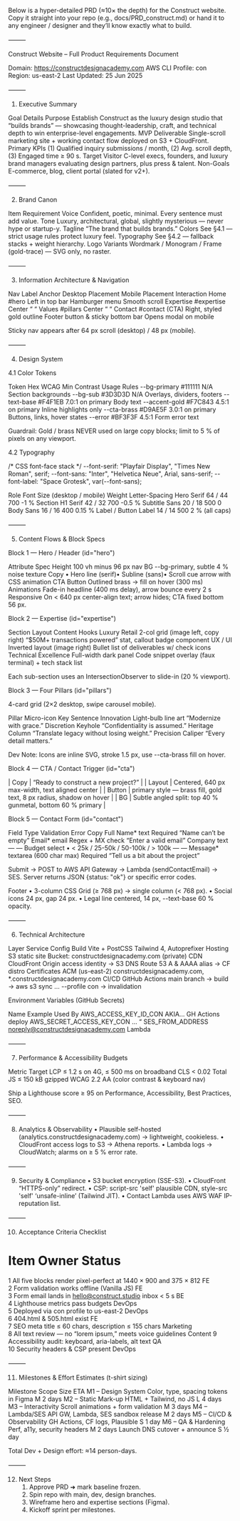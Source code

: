 Below is a hyper-detailed PRD (≈10× the depth) for the Construct website.
Copy it straight into your repo (e.g., docs/PRD_construct.md) or hand it to any engineer / designer and they’ll know exactly what to build.

⸻

Construct Website – Full Product Requirements Document

Domain: https://constructdesignacademy.com
AWS CLI Profile: con Region: us-east-2
Last Updated: 25 Jun 2025

⸻

1. Executive Summary

Goal	Details
Purpose	Establish Construct as the luxury design studio that “builds brands” — showcasing thought-leadership, craft, and technical depth to win enterprise-level engagements.
MVP Deliverable	Single-scroll marketing site + working contact flow deployed on S3 + CloudFront.
Primary KPIs	(1) Qualified inquiry submissions / month, (2) Avg. scroll depth, (3) Engaged time ≥ 90 s.
Target Visitor	C-level execs, founders, and luxury brand managers evaluating design partners, plus press & talent.
Non-Goals	E-commerce, blog, client portal (slated for v2+).


⸻

2. Brand Canon

Item	Requirement
Voice	Confident, poetic, minimal. Every sentence must add value.
Tone	Luxury, architectural, global, slightly mysterious — never hype or startup-y.
Tagline	“The brand that builds brands.”
Colors	See §4.1 — strict usage rules protect luxury feel.
Typography	See §4.2 — fallback stacks + weight hierarchy.
Logo Variants	Wordmark / Monogram / Frame (gold-trace) — SVG only, no raster.


⸻

3. Information Architecture & Navigation

Nav Label	Anchor	Desktop Placement	Mobile Placement	Interaction
Home	#hero	Left in top bar	Hamburger menu	Smooth scroll
Expertise	#expertise	Center	“	“
Values	#pillars	Center	“	“
Contact	#contact (CTA)	Right, styled gold outline	Footer button & sticky bottom bar	Opens modal on mobile

Sticky nav appears after 64 px scroll (desktop) / 48 px (mobile).

⸻

4. Design System

4.1 Color Tokens

Token	Hex	WCAG Min Contrast	Usage Rules
--bg-primary	#111111	N/A	Section backgrounds
--bg-sub	#3D3D3D	N/A	Overlays, dividers, footers
--text-base	#F4F1EB	7.0:1 on primary	Body text
--accent-gold	#F7C843	4.5:1 on primary	Inline highlights only
--cta-brass	#D9AE5F	3.0:1 on primary	Buttons, links, hover states
--error	#BF3F3F	4.5:1	Form error text

Guardrail: Gold / brass NEVER used on large copy blocks; limit to 5 % of pixels on any viewport.

4.2 Typography

/* CSS font-face stack */
--font-serif: "Playfair Display", "Times New Roman", serif;
--font-sans: "Inter", "Helvetica Neue", Arial, sans-serif;
--font-label: "Space Grotesk", var(--font-sans);

Role	Font	Size (desktop / mobile)	Weight	Letter-Spacing
Hero	Serif	64 / 44	700	-1 %
Section H1	Serif	42 / 32	700	-0.5 %
Subtitle	Sans	20 / 18	500	0
Body	Sans	16 / 16	400	0.15 %
Label / Button	Label	14 / 14	500	2 % (all caps)


⸻

5. Content Flows & Block Specs

Block 1 — Hero / Header (id="hero")

Attribute	Spec
Height	100 vh minus 96 px nav
BG	--bg-primary, subtle 4 % noise texture
Copy	• Hero line (serif)• Subline (sans)• Scroll cue arrow with CSS animation
CTA Button	Outlined brass → fill on hover (300 ms)
Animations	Fade-in headline (400 ms delay), arrow bounce every 2 s
Responsive	On < 640 px center-align text; arrow hides; CTA fixed bottom 56 px.

Block 2 — Expertise (id="expertise")

Section	Layout	Content Hooks
Luxury Retail	2-col grid (image left, copy right)	“$50M+ transactions powered” stat, callout badge component
UX / UI	Inverted layout (image right)	Bullet list of deliverables w/ check icons
Technical Excellence	Full-width dark panel	Code snippet overlay (faux terminal) + tech stack list

Each sub-section uses an IntersectionObserver to slide-in (20 % viewport).

Block 3 — Four Pillars (id="pillars")

4-card grid (2×2 desktop, swipe carousel mobile).

Pillar	Micro-icon	Key Sentence
Innovation	Light-bulb line art	“Modernize with grace.”
Discretion	Keyhole	“Confidentiality is assumed.”
Heritage	Column	“Translate legacy without losing weight.”
Precision	Caliper	“Every detail matters.”

Dev Note: Icons are inline SVG, stroke 1.5 px, use --cta-brass fill on hover.

Block 4 — CTA / Contact Trigger (id="cta")

| Copy | “Ready to construct a new project?” |
| Layout | Centered, 640 px max-width, text aligned center |
| Button | primary style — brass fill, gold text, 8 px radius, shadow on hover |
| BG | Subtle angled split: top 40 % gunmetal, bottom 60 % primary |

Block 5 — Contact Form (id="contact")

Field	Type	Validation	Error Copy
Full Name*	text	Required	“Name can’t be empty”
Email*	email	Regex + MX check	“Enter a valid email”
Company	text	—	—
Budget	select • < 25k / 25-50k / 50-100k / > 100k	—	—
Message*	textarea (600 char max)	Required	“Tell us a bit about the project”

Submit → POST to AWS API Gateway → Lambda (sendContactEmail) → SES.
Server returns JSON {status: "ok"} or specific error codes.

Footer
	•	3-column CSS Grid (≥ 768 px) → single column (< 768 px).
	•	Social icons 24 px, gap 24 px.
	•	Legal line centered, 14 px, --text-base 60 % opacity.

⸻

6. Technical Architecture

Layer	Service	Config
Build	Vite + PostCSS	Tailwind 4, Autoprefixer
Hosting	S3 static site	Bucket: constructdesignacademy.com (private)
CDN	CloudFront	Origin access identity → S3
DNS	Route 53	A & AAAA alias → CF distro
Certificates	ACM (us-east-2)	constructdesignacademy.com, *.constructdesignacademy.com
CI/CD	GitHub Actions	main branch → build → aws s3 sync … --profile con → invalidation

Environment Variables (GitHub Secrets)

Name	Example	Used By
AWS_ACCESS_KEY_ID_CON	AKIA…	GH Actions deploy
AWS_SECRET_ACCESS_KEY_CON	…	“
SES_FROM_ADDRESS	noreply@constructdesignacademy.com	Lambda


⸻

7. Performance & Accessibility Budgets

Metric	Target
LCP	≤ 1.2 s on 4G, ≤ 500 ms on broadband
CLS	< 0.02
Total JS	≤ 150 kB gzipped
WCAG	2.2 AA (color contrast & keyboard nav)

Ship a Lighthouse score ≥ 95 on Performance, Accessibility, Best Practices, SEO.

⸻

8. Analytics & Observability
	•	Plausible self-hosted (analytics.constructdesignacademy.com) → lightweight, cookieless.
	•	CloudFront access logs to S3 → Athena reports.
	•	Lambda logs → CloudWatch; alarms on ≥ 5 % error rate.

⸻

9. Security & Compliance
	•	S3 bucket encryption (SSE-S3).
	•	CloudFront “HTTPS-only” redirect.
	•	CSP: script-src 'self' plausible CDN, style-src 'self' ‘unsafe-inline’ (Tailwind JIT).
	•	Contact Lambda uses AWS WAF IP-reputation list.

⸻

10. Acceptance Criteria Checklist

#	Item	Owner	Status
1	All five blocks render pixel-perfect at 1440 × 900 and 375 × 812	FE	
2	Form validation works offline (Vanilla JS)	FE	
3	Form email lands in hello@construct.studio inbox < 5 s	BE	
4	Lighthouse metrics pass budgets	DevOps	
5	Deployed via con profile to us-east-2	DevOps	
6	404.html & 505.html exist	FE	
7	SEO meta title ≤ 60 chars, description ≤ 155 chars	Marketing	
8	All text review — no “lorem ipsum,” meets voice guidelines	Content	
9	Accessibility audit: keyboard, aria-labels, alt text	QA	
10	Security headers & CSP present	DevOps	


⸻

11. Milestones & Effort Estimates (t-shirt sizing)

Milestone	Scope	Size	ETA
M1 – Design System	Color, type, spacing tokens in Figma	M	2 days
M2 – Static Mark-up	HTML + Tailwind, no JS	L	4 days
M3 – Interactivity	Scroll animations + form validation	M	3 days
M4 – Lambda/SES	API GW, Lambda, SES sandbox release	M	2 days
M5 – CI/CD & Observability	GH Actions, CF logs, Plausible	S	1 day
M6 – QA & Hardening	Perf, a11y, security headers	M	2 days
Launch	DNS cutover + announce	S	½ day

Total Dev + Design effort: ≈14 person-days.

⸻

12. Next Steps
	1.	Approve PRD ➜ mark baseline frozen.
	2.	Spin repo with main, dev, design branches.
	3.	Wireframe hero and expertise sections (Figma).
	4.	Kickoff sprint per milestones.